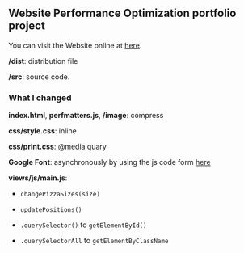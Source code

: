 ## Website Performance Optimization portfolio project

You can visit the Website online at [here](https://lynnlululu.github.io/frontend-nanodegree-mobile-portfolio/dist/index.html).

**/dist**: distribution file

**/src**: source code.

### What I changed 

**index.html**, **perfmatters.js**, **/image**: compress

**css/style.css**: inline

**css/print.css**: @media quary

**Google Font**: asynchronously by using the js code form [here](https://www.lockedowndesign.com/load-google-fonts-asynchronously-for-page-speed/)


**views/js/main.js**: 

* `changePizzaSizes(size)`

*  `updatePositions()` 

*  `.querySelector()` to `getElementById()`

*  `.querySelectorAll` to `getElementByClassName`

